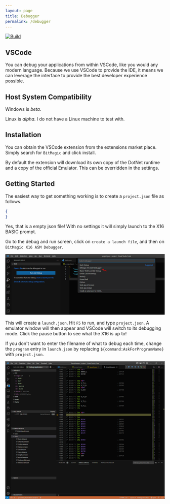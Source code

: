 ```yaml
---
layout: page
title: Debugger
permalink: /debugger
---
```

[![Build](https://github.com/Yazwh0/BitMagic/actions/workflows/build-test.yml/badge.svg)](https://github.com/Yazwh0/BitMagic/actions/workflows/build-test.yml)

## VSCode

You can debug your applications from within VSCode, like you would any modern language. Because we use VSCode to provide the IDE, it means we can leverage the interface to provide the best developer experience possible.

## Host System Compatibility

Windows is *beta*.

Linux is *alpha*. I do not have a Linux machine to test with.

## Installation

You can obtain the VSCode extension from the extensions market place. Simply search for `BitMagic` and click install.

By default the extension will download its own copy of the DotNet runtime and a copy of the official Emulator. This can be overridden in the settings.

## Getting Started

The easiest way to get something working is to create a `project.json` file as follows.

```json
{
}
```

Yes, that is a empty json file! With no settings it will simply launch to the X16 BASIC prompt.

Go to the debug and run screen, click on `create a launch file`, and then on `BitMagic X16 ASM Debugger`.

![Debug and Run](/Images/DebugAndRun.png)

This will create a `launch.json`. Hit `F5` to run, and type `project.json`. A emulator window will then appear and VSCode will switch to its debugging mode. Click the pause button to see what the X16 is up to!

If you don't want to enter the filename of what to debug each time, change the `program` entry in `launch.json` by replacing `${command:AskForProgramName}` with `project.json`.

![Debugger Running](/Images/DebuggerRunning.png)
